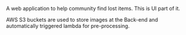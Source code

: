 A web application to help community find lost items. This is UI part of it.

AWS S3 buckets are used to store images at the Back-end and automatically triggered lambda for pre-processing.
